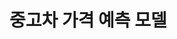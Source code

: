 # 중고차 가격 예측 모델

<!-- TODO README에 작성할 내용

1. 프로젝트 개요: 프로젝트에 대한 간단한 개요를 제공합니다. 프로젝트의 목적, 주제, 배경에 대해 설명합니다.

2. 기술 스택: 사용된 주요 기술과 라이브러리, 프레임워크에 대한 정보를 제공합니다. 이는 다른 사용자들이 프로젝트를 이해하는 데 도움을 줄 수 있습니다.

3. 작성자 및 연락처: 프로젝트에 대한 질문이나 문의 사항이 있을 때 연락할 수 있는 작성자의 정보를 제공합니다.

-->
